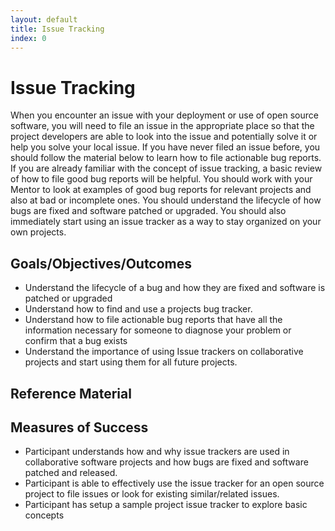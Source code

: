 ```yaml
---
layout: default
title: Issue Tracking 
index: 0
---
```


Issue Tracking
==============

When you encounter an issue with your deployment or use of open source software, you will need to file an issue in the appropriate place so that the project developers are able to look into the issue and potentially solve it or help you solve your local issue. If you have never filed an issue before, you should follow the material below to learn how to file actionable bug reports. If you are already familiar with the concept of issue tracking, a basic review of how to file good bug reports will be helpful. You should work with your Mentor to look at examples of good bug reports for relevant projects and also at bad or incomplete ones. You should understand the lifecycle of how bugs are fixed and software patched or upgraded. You should also immediately start using an issue tracker as a way to stay organized on your own projects. 

Goals/Objectives/Outcomes
-------------------------

* Understand the lifecycle of a bug and how they are fixed and software is patched or upgraded
* Understand how to find and use a projects bug tracker.
* Understand how to file actionable bug reports that have all the information necessary for someone to diagnose your problem or confirm that a bug exists
* Understand the importance of using Issue trackers on collaborative projects and start using them for all future projects.

Reference Material
------------------

Measures of Success
-------------------

* Participant understands how and why issue trackers are used in collaborative software projects and how bugs are fixed and software patched and released.
* Participant is able to effectively use the issue tracker for an open source project to file issues or look for existing similar/related issues.
* Participant has setup a sample project issue tracker to explore basic concepts
